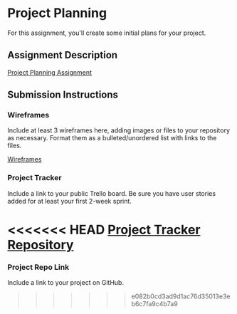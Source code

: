 # Project Planning
For this assignment, you'll create some initial plans for your project.

## Assignment Description
[Project Planning Assignment](https://education.launchcode.org/liftoff/modules/assignments/project-planning)

## Submission Instructions

### Wireframes

Include at least 3 wireframes here, adding images or files to your repository as necessary. Format them as a bulleted/unordered list with links to the files.

[Wireframes](https://app.moqups.com/kimutaibryan@gmail.com/ly5Ah0NVjx/view)

### Project Tracker

Include a link to your public Trello board. Be sure you have user stories added for at least your first 2-week sprint.

<<<<<<< HEAD
[Project Tracker](https://github.com/bngetich/liftoff-assignments/projects/1)
[Repository](https://github.com/bngetich/E-Greenhouse)
=======
### Project Repo Link

Include a link to your project on GitHub.
>>>>>>> e082b0cd3ad9d1ac76d35013e3eb6c7fa9c4b7a9
